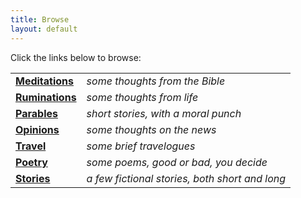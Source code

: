 ```yaml
---
title: Browse
layout: default
---
```


Click the links below to browse:

|      |                                |
|:------------------|-----------------------|
| [**Meditations**](/Meditations/index) | *some thoughts from the Bible* |
| [**Ruminations**](/Ruminations/index) | *some thoughts from life* |
| [**Parables**](/Parables/index) | *short stories, with a moral punch* |
| [**Opinions**](/Opinions/index) | *some thoughts on the news* |
| [**Travel**](/Travel/index) | *some brief travelogues* |
| [**Poetry**](/Poetry/index) | *some poems, good or bad, you decide* |
| [**Stories**](/Stories/index) | *a few fictional stories, both short and long* |


